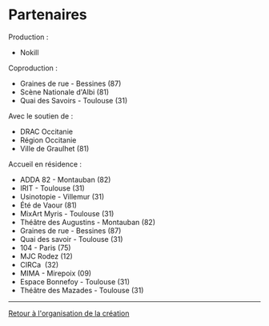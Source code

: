 # Partenaires

Production : 
- Nokill

Coproduction : 
- Graines de rue - Bessines (87)
- Scène Nationale d'Albi (81)
- Quai des Savoirs - Toulouse (31)

Avec le soutien de :
- DRAC Occitanie
- Région Occitanie
- Ville de Graulhet (81)
 
Accueil en résidence :
- ADDA 82 - Montauban (82)
- IRIT - Toulouse (31)
- Usinotopie - Villemur (31)
- Été de Vaour (81)
- MixArt Myris - Toulouse (31)
- Théâtre des Augustins - Montauban (82)
- Graines de rue - Bessines (87)
- Quai des savoir - Toulouse (31)
- 104 - Paris (75)
- MJC Rodez (12)
- CIRCa
 (32)
- MIMA - Mirepoix (09)
- Espace Bonnefoy - Toulouse (31)
- Théâtre des Mazades - Toulouse (31)

---


[Retour à l'organisation de la création](.)


